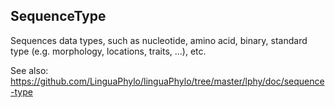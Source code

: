 SequenceType
------------

Sequences data types, such as nucleotide, amino acid, binary, standard type (e.g. morphology, locations, traits, ...), etc.


See also: https://github.com/LinguaPhylo/linguaPhylo/tree/master/lphy/doc/sequence-type

